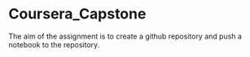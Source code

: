 # Coursera_Capstone
The aim of the assignment is to create a github repository and  push a notebook to the repository.
